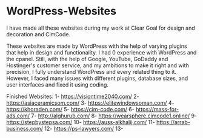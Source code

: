 # WordPress-Websites
I have made all these websites during my work at Clear Goal for design and decoration and CimCode.

These websites are made by WordPress with the help of varying plugins that help in design and functionality.
I had 0 experience with WordPress and the cpanel. Still, with the help of Google, YouTube, GoDaddy and Hostinger's customer service, and my ambitions to make it right and with precision, I fully understand WordPress and every related thing to it. However, I faced many issues with different plugins, database sizes, and user interfaces and fixed it using coding.

Finished Websites:
1- https://visiontime2040.com/
2- https://asiaceramicsom.com/
3- https://elitewindowsoman.com/
4- https://khoraden.com/
5- https://cim-code.com/
6- https://mass-for-ads.com/
7- http://alghurub.com/
8- https://wearsphere.cimcode1.online/
9- https://stepbystepsa.com/
10- https://auss-alkhalij.com/
11- https://arrab-business.com/
12- https://ps-lawyers.com/
13- 
